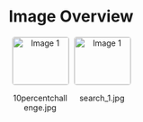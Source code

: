 <h1 style ="text-align: center;"> Image Overview </h1>
<div style="display: flex; flex-wrap: wrap; gap: 10px; justify-content: center;">
<div style="flex: 1 1 calc(33.333% - 20px); max-width: 100px; text-align: center;">
<img src="https://media.evkx.net/multimedia/guides/evsearch/10percentchallenge_xst.jpg" alt="Image 1" style="width: 100%; border: 1px solid #ddd; border-radius: 5px;">
<p>10percentchallenge.jpg</p>
</div>
<div style="flex: 1 1 calc(33.333% - 20px); max-width: 100px; text-align: center;">
<img src="https://media.evkx.net/multimedia/guides/evsearch/search_1_xst.jpg" alt="Image 1" style="width: 100%; border: 1px solid #ddd; border-radius: 5px;">
<p>search_1.jpg</p>
</div>
</div>
